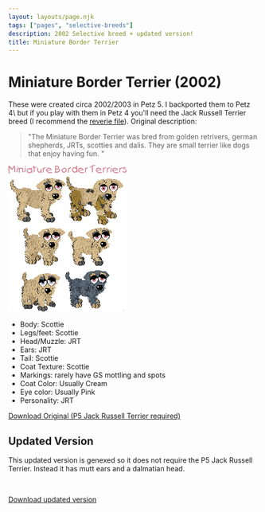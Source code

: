 ```yaml
---
layout: layouts/page.njk
tags: ["pages", "selective-breeds"]
description: 2002 Selective breed + updated version!
title: Miniature Border Terrier
---
```



# Miniature Border Terrier (2002)

These were created circa 2002/2003 in Petz 5\. I backported them to Petz 4\ but if you play with them in Petz 4 you'll need the Jack Russell Terrier breed (I recommend the [reverie file](http://jewellz.net/)). Original description:

> "The Miniature Border Terrier was bred from golden retrivers, german shepherds, JRTs, scotties and dalis. They are small terrier like dogs that enjoy having fun. "


![](/public/images/MBTpic.gif)

- Body: Scottie
- Legs/feet: Scottie
- Head/Muzzle: JRT
- Ears: JRT
- Tail: Scottie
- Coat Texture: Scottie
- Markings: rarely have GS mottling and spots
- Coat Color: Usually Cream
- Eye color: Usually Pink
- Personality: JRT

<a href="/public/downloads/litterog.zip" class="download-link">Download Original (P5 Jack Russell Terrier required)</a>


## Updated Version
This updated version is genexed so it does not require the P5 Jack Russell Terrier. Instead it has mutt ears and a dalmatian head.

<img srcset="/public/images/mbt-update.png 2x"> 

<a href="/public/downloads/new-mbt.zip" class="download-link">Download updated version</a>
